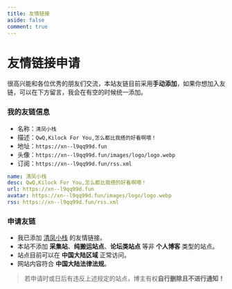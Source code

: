 ```yaml
---
title: 友情链接
aside: false
comment: true
---
```


<script setup>
import Link from "@/views/Link.vue";
</script>

<Link />

# 友情链接申请

很高兴能和各位优秀的朋友们交流，本站友链目前采用**手动添加**，如果你想加入友链，可以在下方留言，我会在有空的时候统一添加。

### 我的友链信息

- 名称：`清凤小栈`
- 描述：`QwQ,Kilock For You,怎么都比我搭的好看啊喂！`
- 地址：`https://xn--l9qq99d.fun`
- 头像：`https://xn--l9qq99d.fun/images/logo/logo.webp`
- 订阅：`https://xn--l9qq99d.fun/rss.xml`

```yml
name: 清凤小栈
desc: QwQ,Kilock For You,怎么都比我搭的好看啊喂！
url: https://xn--l9qq99d.fun
avatar: https://xn--l9qq99d.fun/images/logo/logo.webp
rss: https://xn--l9qq99d.fun/rss.xml
```

### 申请友链

- 我已添加 [清凤小栈](https://xn--l9qq99d.fun) 的友情链接。
- 本站不添加 **采集站**、**纯搬运站点**、**论坛类站点** 等非 **个人博客** 类型的站点。
- 站点目前可以在 **中国大陆区域** 正常访问。
- 网站内容符合 **中国大陆法律法规**。
> 若申请时或日后有违反上述规定的站点，博主有权**自行删除且不进行通知！**